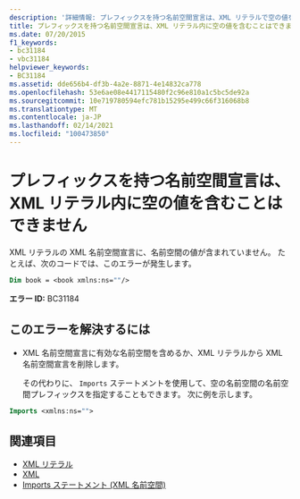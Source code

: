 ```yaml
---
description: '詳細情報: プレフィックスを持つ名前空間宣言は、XML リテラルで空の値を持つことはできません'
title: プレフィックスを持つ名前空間宣言は、XML リテラル内に空の値を含むことはできません
ms.date: 07/20/2015
f1_keywords:
- bc31184
- vbc31184
helpviewer_keywords:
- BC31184
ms.assetid: dde656b4-df3b-4a2e-8871-4e14832ca778
ms.openlocfilehash: 53e6ae08e4417115480f2c96e810a1c5bc5de92a
ms.sourcegitcommit: 10e719780594efc781b15295e499c66f316068b8
ms.translationtype: MT
ms.contentlocale: ja-JP
ms.lasthandoff: 02/14/2021
ms.locfileid: "100473850"
---
```

# <a name="namespace-declaration-with-prefix-cannot-have-an-empty-value-in-xml-literals"></a>プレフィックスを持つ名前空間宣言は、XML リテラル内に空の値を含むことはできません

XML リテラルの XML 名前空間宣言に、名前空間の値が含まれていません。 たとえば、次のコードでは、このエラーが発生します。  
  
```vb  
Dim book = <book xmlns:ns=""/>  
```  
  
 **エラー ID:** BC31184  
  
## <a name="to-correct-this-error"></a>このエラーを解決するには  
  
- XML 名前空間宣言に有効な名前空間を含めるか、XML リテラルから XML 名前空間宣言を削除します。  
  
     その代わりに、 `Imports` ステートメントを使用して、空の名前空間の名前空間プレフィックスを指定することもできます。 次に例を示します。  
  
```vb  
Imports <xmlns:ns="">  
```  
  
## <a name="see-also"></a>関連項目

- [XML リテラル](../language-reference/xml-literals/index.md)
- [XML](../programming-guide/language-features/xml/index.md)
- [Imports ステートメント (XML 名前空間)](../language-reference/statements/imports-statement-xml-namespace.md)
